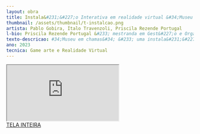 ```yaml
---
layout: obra
title: Instala&#231;&#227;o Interativa em realidade virtual &#34;Museu em chamas&#34; &#40;2023&#41;
thumbnail: /assets/thumbnail/t-instalcao.png
artista: Pablo Gobira, Ítalo Travenzoli, Priscila Rezende Portugal
l-bio: Priscila Rezende Portugal &#233; mestranda em Gest&#227;o e Organiza&#231;&#227;o do Conhecimento na Escola de Ci&#234;ncia da Informa&#231;&#227;o da UFMG. Bacharela em Artes Plásticas pela Escola Guignard &#40;UEMG&#41;. É membro do grupo de pesquisa, inova&#231;&#227;o e desenvolvimento CNPq Laboratório de Po&#233;ticas Fronteiri&#231;as &#40;LabFront&#41; desde 2018, como bolsista de inicia&#231;&#227;o cient&#237;fica PAPq&#47;PIBIC &#40;2018, 2019&#41; e inicia&#231;&#227;o tecnológica PIBITI &#40;2020&#41;, no qual pesquisa os atravessamentos entre arte, ci&#234;ncia e tecnologia.<br>Pablo Alexandre Gobira de Souza Ricardo &#91;PT&#45;BR&#93; &#233; Professor da Escola Guignard &#40;UEMG&#41;, do PPGArtes &#40;UEMG&#41;, do PPGACPS &#40;UFMG&#41; e do PPGGOC &#40;UFMG&#41;. Coordenador e membro de Câmara de Assessoramento de Ci&#234;ncias Humanas, Sociais, Educa&#231;&#227;o, Letras e Artes da FAPEMIG. Avaliador AD HOC da European Science Foundation, CNPq, CAPES, FAPESB dentre outras ag&#234;ncias nacionais e internacionais e pesquisador produtividade &#40;CNPq&#41;. Coordenador do grupo de pesquisa &#40;CNPq&#41; Laboratório de Po&#233;ticas Fronteiri&#231;as &#91;http&#58;&#47;&#47;labfront.weebly.com. Atua no campo da cultura como curador, escritor e editor de diversos livros .
texto-descricao: #34;Museu em chamas&#34; &#233; uma instala&#231;&#227;o interativa em realidade virtual constru&#237;da como uma game arte. Ao interator &#233; permitido experimentar a situa&#231;&#227;o do museu sofrendo um inc&#234;ndio. O ambiente constru&#237;do &#233; inspirado no Museu Nacional e o inc&#234;ndio que o destruiu em 2 de setembro de 2018 e acaba lan&#231;ando luz sobre sobre a perda do patrimônio art&#237;stico e cultural. A a&#231;&#227;o po&#233;tica tamb&#233;m se ancora nas discuss&#245;es conceituais que operaram há mais de 100 anos no contexto vanguardista, bem como dialoga com ideia de &#34;contemporâneo&#34; em Giorgio Agamben, discutida em artigo publicado por membros do LabFront em 2022 &#40;&#34;O museu em chamas&#58; a perda do patrimônio e as tecnologias digitais sob a luz de um inc&#234;ndio&#34;, de Pablo Gobira e Priscila Rezende Portugal, 2022&#41;.
ano: 2023
tecnica: Game arte e Realidade Virtual
---
```



<iframe class="frame" scrolling="no" src="https://labfront.weebly.com/omuseuemchamas.html"></iframe>
<br>
<a href="https://labfront.weebly.com/omuseuemchamas.html" target="_blank">TELA INTEIRA</a>